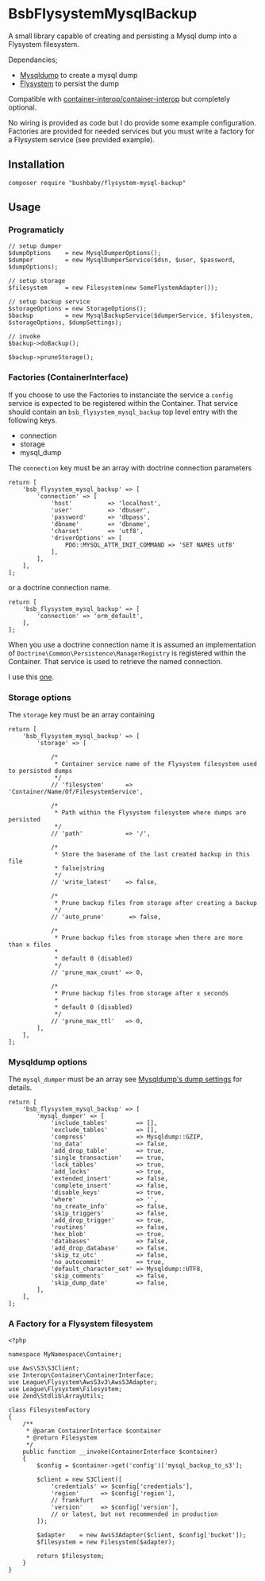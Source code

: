 # BsbFlysystemMysqlBackup

A small library capable of creating and persisting a Mysql dump into a Flysystem filesystem.

Dependancies;

- [Mysqldump](https://github.com/ifsnop/mysqldump-php) to create a mysql dump
- [Flysystem](https://github.com/league/flysystem) to persist the dump


Compatible with [container-interop/container-interop](https://github.com/container-interop/container-interop) but completely optional.

No wiring is provided as code but I do provide some example configuration. Factories are provided for needed services but you must write a factory for a Flysystem service (see provided example).

## Installation

```
composer require "bushbaby/flysystem-mysql-backup"
```

## Usage

### Programaticly

```
// setup dumper 
$dumpOptions    = new MysqlDumperOptions();
$dumper         = new MysqlDumperService($dsn, $user, $password, $dumpOptions);

// setup storage 
$filesystem     = new Filesystem(new SomeFlystemAdapter());

// setup backup service
$storageOptions = new StorageOptions();
$backup         = new MysqlBackupService($dumperService, $filesystem, $storageOptions, $dumpSettings);

// invoke
$backup->doBackup();

$backup->pruneStorage();

```

### Factories (ContainerInterface)

If you choose to use the Factories to instanciate the service a `config` service is expected to be registered within the Container. That service should contain an `bsb_flysystem_mysql_backup` top level entry with the following keys.

- connection
- storage
- mysql_dump

The `connection` key must be an array with doctrine connection parameters

```
return [
    'bsb_flysystem_mysql_backup' => [
        'connection' => [
            'host'          => 'localhost',
            'user'          => 'dbuser',
            'password'      => 'dbpass',
            'dbname'        => 'dbname',
            'charset'       => 'utf8',
            'driverOptions' => [
                PDO::MYSQL_ATTR_INIT_COMMAND => 'SET NAMES utf8'
            ],
        ],
    ],
];    

```
or a doctrine connection name.

```
return [
    'bsb_flysystem_mysql_backup' => [
        'connection' => 'orm_default',
    ],
];    

```

When you use a doctrine connection name it is assumed an implementation of `Doctrine\Common\Persistence\ManagerRegistry` is registered within the Container. That service is used to retrieve the named connection.

I use this [one](https://github.com/bushbaby/BsbDoctrineManagerRegistryServiceManager).

### Storage options

The `storage` key must be an array containing

```
return [
    'bsb_flysystem_mysql_backup' => [
        'storage' => [

            /*
             * Container service name of the Flysystem filesystem used to persisted dumps
             */
            // 'filesystem'      => 'Container/Name/Of/FilesystemService',

            /*
             * Path within the Flysystem filesystem where dumps are persisted
             */
            // 'path'            => '/',

            /*
             * Store the basename of the last created backup in this file
             * false|string
             */
            // 'write_latest'    => false,
			
			/*
			 * Prune backup files from storage after creating a backup
			 */
            // 'auto_prune'    	  => false,
            
            /*
             * Prune backup files from storage when there are more than x files
             *
             * default 0 (disabled)
             */
            // 'prune_max_count' => 0,

            /*
             * Prune backup files from storage after x seconds
             *
             * default 0 (disabled)
             */
            // 'prune_max_ttl'   => 0,
        ],
    ],
];    

```

### Mysqldump options

The `mysql_dumper` must be an array see [Mysqldump's dump settings](https://github.com/ifsnop/mysqldump-php#dump-settings) for details.

```
return [
    'bsb_flysystem_mysql_backup' => [
        'mysql_dumper' => [
            'include_tables'        => [],
            'exclude_tables'        => [],
            'compress'              => Mysqldump::GZIP,
            'no_data'               => false,
            'add_drop_table'        => true,
            'single_transaction'    => true,
            'lock_tables'           => true,
            'add_locks'             => true,
            'extended_insert'       => false,
            'complete_insert'       => false,
            'disable_keys'          => true,
            'where'                 => '',
            'no_create_info'        => false,
            'skip_triggers'         => false,
            'add_drop_trigger'      => true,
            'routines'              => false,
            'hex_blob'              => true,
            'databases'             => false,
            'add_drop_database'     => false,
            'skip_tz_utc'           => false,
            'no_autocommit'         => true,
            'default_character_set' => Mysqldump::UTF8,
            'skip_comments'         => false,
            'skip_dump_date'        => false,
        ],
    ],
];    
```

### A Factory for a Flysystem filesystem

```
<?php

namespace MyNamespace\Container;

use Aws\S3\S3Client;
use Interop\Container\ContainerInterface;
use League\Flysystem\AwsS3v3\AwsS3Adapter;
use League\Flysystem\Filesystem;
use Zend\Stdlib\ArrayUtils;

class FilesystemFactory
{
    /**
     * @param ContainerInterface $container
     * @return Filesystem
     */
    public function __invoke(ContainerInterface $container)
    {
        $config = $container->get('config')['mysql_backup_to_s3'];

        $client = new S3Client([
            'credentials' => $config['credentials'],
            'region'      => $config['region'],
            // frankfurt
            'version'     => $config['version'],
            // or latest, but not recommended in production
        ]);

        $adapter    = new AwsS3Adapter($client, $config['bucket']);
        $filesystem = new Filesystem($adapter);

        return $filesystem;
    }
}
```
